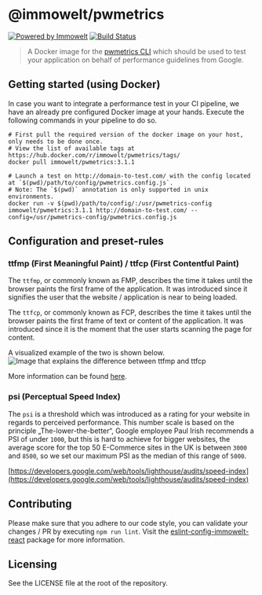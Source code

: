 # @immowelt/pwmetrics

[![Powered by Immowelt](https://img.shields.io/badge/powered%20by-immowelt-yellow.svg?colorB=ffb200)](https://stackshare.io/immowelt-group/)
[![Build Status](https://travis-ci.org/ImmoweltGroup/pwmetrics.svg?branch=master)](https://travis-ci.org/ImmoweltGroup/pwmetrics)

> A Docker image for the [pwmetrics CLI](https://github.com/paulirish/pwmetrics) which should be used to test your application on behalf of performance guidelines from Google.

## Getting started (using Docker)
In case you want to integrate a performance test in your CI pipeline, we have an already pre configured Docker image at your hands.
Execute the following commands in your pipeline to do so.

```shell
# First pull the required version of the docker image on your host, only needs to be done once.
# View the list of available tags at https://hub.docker.com/r/immowelt/pwmetrics/tags/
docker pull immowelt/pwmetrics:3.1.1

# Launch a test on http://domain-to-test.com/ with the config located at `$(pwd)/path/to/config/pwmetrics.config.js`.
# Note: The `$(pwd)` annotation is only supported in unix environments.
docker run -v $(pwd)/path/to/config/:/usr/pwmetrics-config immowelt/pwmetrics:3.1.1 http://domain-to-test.com/ --config=/usr/pwmetrics-config/pwmetrics.config.js
```

## Configuration and preset-rules

### ttfmp (First Meaningful Paint) / ttfcp (First Contentful Paint)
The `ttfmp`, or commonly known as FMP, describes the time it takes until the browser paints the first frame of the application.
It was introduced since it signifies the user that the website / application is near to being loaded.

The `ttfcp`, or commonly known as FCP, describes the time it takes until the browser paints the first frame of text or content of the application.
It was introduced since it is the moment that the user starts scanning the page for content.

A visualized example of the two is shown below.
![Image that explains the difference between ttfmp and ttfcp](https://user-images.githubusercontent.com/1557092/29769201-93fd399a-8be9-11e7-9cb2-db0199aa5002.png)

More information can be found [here](https://github.com/WICG/paint-timing#definition).

### psi (Perceptual Speed Index)
The `psi` is a threshold which was introduced as a rating for your website in regards to perceived performance.
This number scale is based on the principle „The-lower-the-better“, Google employee Paul Irish recommends a PSI of under `1000`, but this is hard to achieve for bigger websites, the average score for the top 50 E-Commerce sites in the UK is between `3000` and `8500`, so we set our maximum PSI as the median of this range of `5000`.

[https://developers.google.com/web/tools/lighthouse/audits/speed-index](https://developers.google.com/web/tools/lighthouse/audits/speed-index)

## Contributing
Please make sure that you adhere to our code style, you can validate your changes / PR by executing `npm run lint`.
Visit the [eslint-config-immowelt-react](https://github.com/ImmoweltHH/eslint-config-immowelt-react) package for more information.

## Licensing
See the LICENSE file at the root of the repository.
